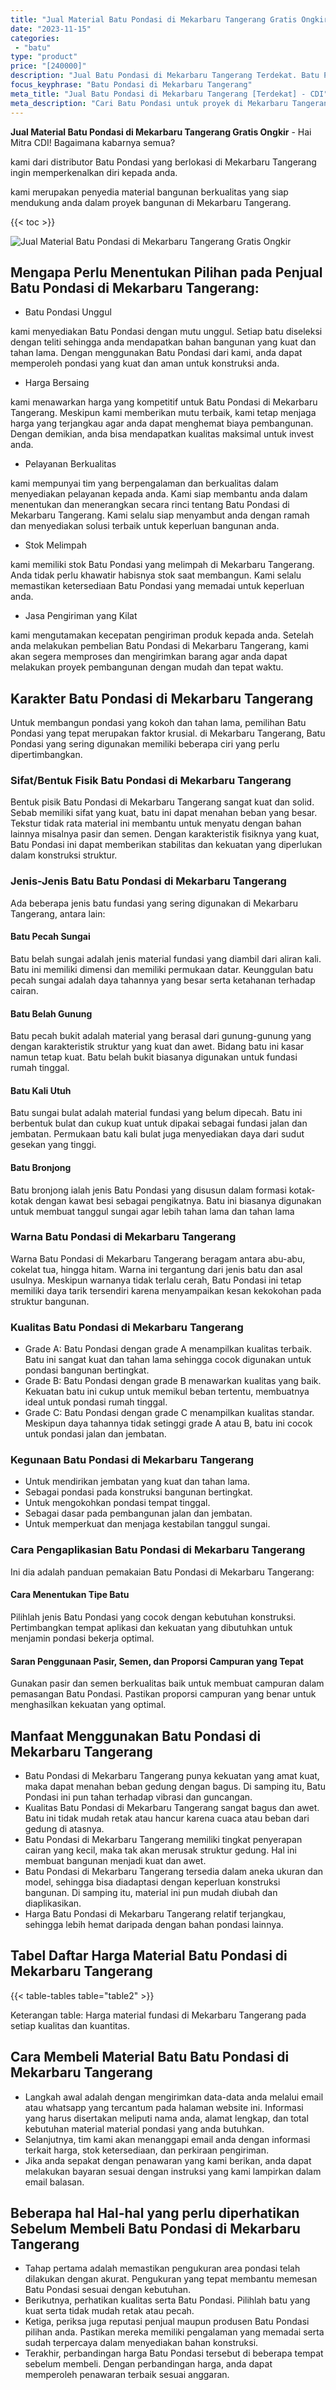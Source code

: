 ```yaml
---
title: "Jual Material Batu Pondasi di Mekarbaru Tangerang Gratis Ongkir"
date: "2023-11-15"
categories:
 - "batu"
type: "product"
price: "[240000]"
description: "Jual Batu Pondasi di Mekarbaru Tangerang Terdekat. Batu Pondasi ini sering dipakai dalam proyek konstruksi sebagai pondasi bangunan yang tahan lama dan awet. Silakan hubungi kami untuk informasi lebih lanjut."
focus_keyphrase: "Batu Pondasi di Mekarbaru Tangerang"
meta_title: "Jual Batu Pondasi di Mekarbaru Tangerang [Terdekat] - CDI"
meta_description: "Cari Batu Pondasi untuk proyek di Mekarbaru Tangerang? Kami menawarkan Batu Pondasi berkualitas untuk dasar bangunan. Raih penawaran terbaik sekarang."
---
```


**Jual Material Batu Pondasi di Mekarbaru Tangerang Gratis Ongkir** - Hai Mitra CDI! Bagaimana kabarnya semua?

kami dari distributor Batu Pondasi yang berlokasi di Mekarbaru Tangerang ingin memperkenalkan diri kepada anda.

kami merupakan penyedia material bangunan berkualitas yang siap mendukung anda dalam proyek bangunan di Mekarbaru Tangerang.

{{< toc >}}

![Jual Material Batu Pondasi di Mekarbaru Tangerang Gratis Ongkir](/images/batu/batu-pondasi-18.jpg)

## Mengapa Perlu Menentukan Pilihan pada Penjual Batu Pondasi di Mekarbaru Tangerang:

*   Batu Pondasi Unggul

kami menyediakan Batu Pondasi dengan mutu unggul. Setiap batu diseleksi dengan teliti sehingga anda mendapatkan bahan bangunan yang kuat dan tahan lama. Dengan menggunakan Batu Pondasi dari kami, anda dapat memperoleh pondasi yang kuat dan aman untuk konstruksi anda.
*   Harga Bersaing

kami menawarkan harga yang kompetitif untuk Batu Pondasi di Mekarbaru Tangerang. Meskipun kami memberikan mutu terbaik, kami tetap menjaga harga yang terjangkau agar anda dapat menghemat biaya pembangunan. Dengan demikian, anda bisa mendapatkan kualitas maksimal untuk invest anda.
*   Pelayanan Berkualitas

kami mempunyai tim yang berpengalaman dan berkualitas dalam menyediakan pelayanan kepada anda. Kami siap membantu anda dalam menentukan dan menerangkan secara rinci tentang Batu Pondasi di Mekarbaru Tangerang. Kami selalu siap menyambut anda dengan ramah dan menyediakan solusi terbaik untuk keperluan bangunan anda.
*   Stok Melimpah

kami memiliki stok Batu Pondasi yang melimpah di Mekarbaru Tangerang. Anda tidak perlu khawatir habisnya stok saat membangun. Kami selalu memastikan ketersediaan Batu Pondasi yang memadai untuk keperluan anda.
*   Jasa Pengiriman yang Kilat

kami mengutamakan kecepatan pengiriman produk kepada anda. Setelah anda melakukan pembelian Batu Pondasi di Mekarbaru Tangerang, kami akan segera memproses dan mengirimkan barang agar anda dapat melakukan proyek pembangunan dengan mudah dan tepat waktu.

## Karakter Batu Pondasi di Mekarbaru Tangerang

Untuk membangun pondasi yang kokoh dan tahan lama, pemilihan Batu Pondasi yang tepat merupakan faktor krusial. di Mekarbaru Tangerang, Batu Pondasi yang sering digunakan memiliki beberapa ciri yang perlu dipertimbangkan.

### Sifat/Bentuk Fisik Batu Pondasi di Mekarbaru Tangerang

Bentuk pisik Batu Pondasi di Mekarbaru Tangerang sangat kuat dan solid. Sebab memiliki sifat yang kuat, batu ini dapat menahan beban yang besar. Tekstur tidak rata material ini membantu untuk menyatu dengan bahan lainnya misalnya pasir dan semen. Dengan karakteristik fisiknya yang kuat, Batu Pondasi ini dapat memberikan stabilitas dan kekuatan yang diperlukan dalam konstruksi struktur.

### Jenis-Jenis Batu Batu Pondasi di Mekarbaru Tangerang

Ada beberapa jenis batu fundasi yang sering digunakan di Mekarbaru Tangerang, antara lain:

#### Batu Pecah Sungai

Batu belah sungai adalah jenis material fundasi yang diambil dari aliran kali. Batu ini memiliki dimensi dan memiliki permukaan datar. Keunggulan batu pecah sungai adalah daya tahannya yang besar serta ketahanan terhadap cairan.

#### Batu Belah Gunung

Batu pecah bukit adalah material yang berasal dari gunung-gunung yang dengan karakteristik struktur yang kuat dan awet. Bidang batu ini kasar namun tetap kuat. Batu belah bukit biasanya digunakan untuk fundasi rumah tinggal.

#### Batu Kali Utuh

Batu sungai bulat adalah material fundasi yang belum dipecah. Batu ini berbentuk bulat dan cukup kuat untuk dipakai sebagai fundasi jalan dan jembatan. Permukaan batu kali bulat juga menyediakan daya dari sudut gesekan yang tinggi.

#### Batu Bronjong

Batu bronjong ialah jenis Batu Pondasi yang disusun dalam formasi kotak-kotak dengan kawat besi sebagai pengikatnya. Batu ini biasanya digunakan untuk membuat tanggul sungai agar lebih tahan lama dan tahan lama

### Warna Batu Pondasi di Mekarbaru Tangerang

Warna Batu Pondasi di Mekarbaru Tangerang beragam antara abu-abu, cokelat tua, hingga hitam. Warna ini tergantung dari jenis batu dan asal usulnya. Meskipun warnanya tidak terlalu cerah, Batu Pondasi ini tetap memiliki daya tarik tersendiri karena menyampaikan kesan kekokohan pada struktur bangunan.

### Kualitas Batu Pondasi di Mekarbaru Tangerang

*   Grade A: Batu Pondasi dengan grade A menampilkan kualitas terbaik. Batu ini sangat kuat dan tahan lama sehingga cocok digunakan untuk pondasi bangunan bertingkat.
*   Grade B: Batu Pondasi dengan grade B menawarkan kualitas yang baik. Kekuatan batu ini cukup untuk memikul beban tertentu, membuatnya ideal untuk pondasi rumah tinggal.
*   Grade C: Batu Pondasi dengan grade C menampilkan kualitas standar. Meskipun daya tahannya tidak setinggi grade A atau B, batu ini cocok untuk pondasi jalan dan jembatan.

### Kegunaan Batu Pondasi di Mekarbaru Tangerang

*   Untuk mendirikan jembatan yang kuat dan tahan lama.
*   Sebagai pondasi pada konstruksi bangunan bertingkat.
*   Untuk mengokohkan pondasi tempat tinggal.
*   Sebagai dasar pada pembangunan jalan dan jembatan.
*   Untuk memperkuat dan menjaga kestabilan tanggul sungai.

### Cara Pengaplikasian Batu Pondasi di Mekarbaru Tangerang

Ini dia adalah panduan pemakaian Batu Pondasi di Mekarbaru Tangerang:

#### Cara Menentukan Tipe Batu

Pilihlah jenis Batu Pondasi yang cocok dengan kebutuhan konstruksi. Pertimbangkan tempat aplikasi dan kekuatan yang dibutuhkan untuk menjamin pondasi bekerja optimal.

#### Saran Penggunaan Pasir, Semen, dan Proporsi Campuran yang Tepat

Gunakan pasir dan semen berkualitas baik untuk membuat campuran dalam pemasangan Batu Pondasi. Pastikan proporsi campuran yang benar untuk menghasilkan kekuatan yang optimal.

## Manfaat Menggunakan Batu Pondasi di Mekarbaru Tangerang

*   Batu Pondasi di Mekarbaru Tangerang punya kekuatan yang amat kuat, maka dapat menahan beban gedung dengan bagus. Di samping itu, Batu Pondasi ini pun tahan terhadap vibrasi dan guncangan.
*   Kualitas Batu Pondasi di Mekarbaru Tangerang sangat bagus dan awet. Batu ini tidak mudah retak atau hancur karena cuaca atau beban dari gedung di atasnya.
*   Batu Pondasi di Mekarbaru Tangerang memiliki tingkat penyerapan cairan yang kecil, maka tak akan merusak struktur gedung. Hal ini membuat bangunan menjadi kuat dan awet.
*   Batu Pondasi di Mekarbaru Tangerang tersedia dalam aneka ukuran dan model, sehingga bisa diadaptasi dengan keperluan konstruksi bangunan. Di samping itu, material ini pun mudah diubah dan diaplikasikan.
*   Harga Batu Pondasi di Mekarbaru Tangerang relatif terjangkau, sehingga lebih hemat daripada dengan bahan pondasi lainnya.

## Tabel Daftar Harga Material Batu Pondasi di Mekarbaru Tangerang

{{< table-tables table="table2" >}}

Keterangan table: Harga material fundasi di Mekarbaru Tangerang pada setiap kualitas dan kuantitas.

## Cara Membeli Material Batu Batu Pondasi di Mekarbaru Tangerang

*   Langkah awal adalah dengan mengirimkan data-data anda melalui email atau whatsapp yang tercantum pada halaman website ini. Informasi yang harus disertakan meliputi nama anda, alamat lengkap, dan total kebutuhan material material pondasi yang anda butuhkan.
*   Selanjutnya, tim kami akan menanggapi email anda dengan informasi terkait harga, stok ketersediaan, dan perkiraan pengiriman.
*   Jika anda sepakat dengan penawaran yang kami berikan, anda dapat melakukan bayaran sesuai dengan instruksi yang kami lampirkan dalam email balasan.

## Beberapa hal Hal-hal yang perlu diperhatikan Sebelum Membeli Batu Pondasi di Mekarbaru Tangerang

*   Tahap pertama adalah memastikan pengukuran area pondasi telah dilakukan dengan akurat. Pengukuran yang tepat membantu memesan Batu Pondasi sesuai dengan kebutuhan.
*   Berikutnya, perhatikan kualitas serta Batu Pondasi. Pilihlah batu yang kuat serta tidak mudah retak atau pecah.
*   Ketiga, periksa juga reputasi penjual maupun produsen Batu Pondasi pilihan anda. Pastikan mereka memiliki pengalaman yang memadai serta sudah terpercaya dalam menyediakan bahan konstruksi.
*   Terakhir, perbandingan harga Batu Pondasi tersebut di beberapa tempat sebelum membeli. Dengan perbandingan harga, anda dapat memperoleh penawaran terbaik sesuai anggaran.